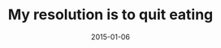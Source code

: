 ---
layout: base.njk
title : 'My resolution is to quit eating' 
view_title : 'My resolution is to quit eating' 
year : '2015' 
date : '2015-01-06' 
img_file : '/drawing/myresolutionistoquiteating.png' 
html_file : 'myresolutionistoquiteating' 
next_html : '.html' 
year_order : '1' 
permalink : "title/{{html_file}}.html"
---